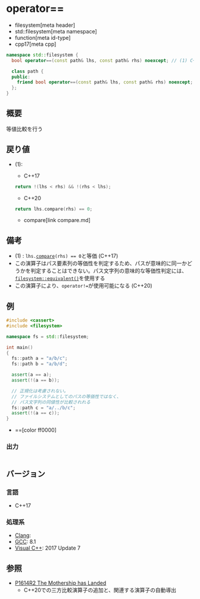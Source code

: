 # operator==
* filesystem[meta header]
* std::filesystem[meta namespace]
* function[meta id-type]
* cpp17[meta cpp]

```cpp
namespace std::filesystem {
  bool operator==(const path& lhs, const path& rhs) noexcept; // (1) C++20

  class path {
  public:
    friend bool operator==(const path& lhs, const path& rhs) noexcept; // (1) C++20
  };
}
```

## 概要
等値比較を行う


## 戻り値
- (1):
    - C++17
    ```cpp
    return !(lhs < rhs) && !(rhs < lhs);
    ```

    - C++20
    ```cpp
    return lhs.compare(rhs) == 0;
    ```
    * compare[link compare.md]


## 備考
- (1) : `lhs.`[`compare`](compare.md)`(rhs) == 0`と等価 (C++17)
- この演算子はパス要素列の等価性を判定するため、パスが意味的に同一かどうかを判定することはできない。パス文字列の意味的な等価性判定には、[`filesystem::equivalent()`](/reference/filesystem/equivalent.md)を使用する
- この演算子により、`operator!=`が使用可能になる (C++20)


## 例
```cpp example
#include <cassert>
#include <filesystem>

namespace fs = std::filesystem;

int main()
{
  fs::path a = "a/b/c";
  fs::path b = "a/b/d";

  assert(a == a);
  assert(!(a == b));

  // 正規化は考慮されない。
  // ファイルシステムとしてのパスの等価性ではなく、
  // パス文字列の同値性が比較されれる
  fs::path c = "a/../b/c";
  assert(!(a == c));
}
```
* ==[color ff0000]

### 出力
```
```

## バージョン
### 言語
- C++17

### 処理系
- [Clang](/implementation.md#clang):
- [GCC](/implementation.md#gcc): 8.1
- [Visual C++](/implementation.md#visual_cpp): 2017 Update 7


## 参照
- [P1614R2 The Mothership has Landed](https://www.open-std.org/jtc1/sc22/wg21/docs/papers/2019/p1614r2.html)
    - C++20での三方比較演算子の追加と、関連する演算子の自動導出

